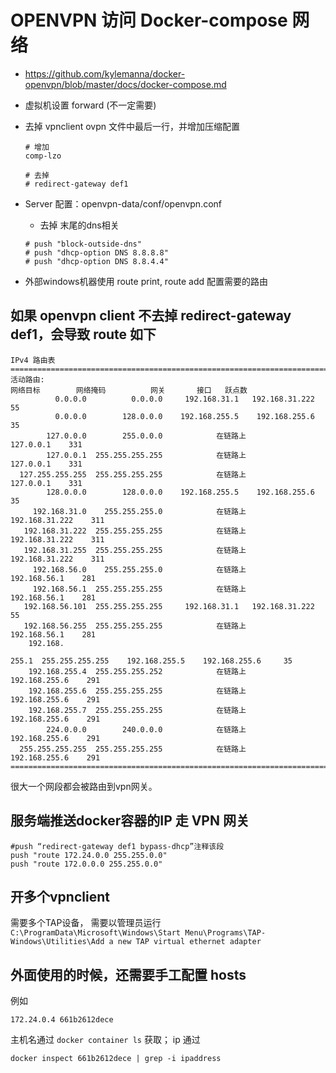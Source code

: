 # OPENVPN 访问 Docker-compose 网络
* https://github.com/kylemanna/docker-openvpn/blob/master/docs/docker-compose.md
* 虚拟机设置 forward (不一定需要)
* 去掉 vpnclient ovpn 文件中最后一行，并增加压缩配置
  ```
  # 增加
  comp-lzo
  
  # 去掉
  # redirect-gateway def1
  ```
  

* Server 配置：openvpn-data/conf/openvpn.conf
  * 去掉 末尾的dns相关
  ```
  # push "block-outside-dns"
  # push "dhcp-option DNS 8.8.8.8"
  # push "dhcp-option DNS 8.8.4.4"
  ```

* 外部windows机器使用 route print, route add 配置需要的路由


## 如果 openvpn client 不去掉 redirect-gateway def1，会导致 route 如下
```
IPv4 路由表
===========================================================================
活动路由:
网络目标        网络掩码          网关       接口   跃点数
          0.0.0.0          0.0.0.0     192.168.31.1   192.168.31.222     55
          0.0.0.0        128.0.0.0    192.168.255.5    192.168.255.6     35
        127.0.0.0        255.0.0.0            在链路上         127.0.0.1    331
        127.0.0.1  255.255.255.255            在链路上         127.0.0.1    331
  127.255.255.255  255.255.255.255            在链路上         127.0.0.1    331
        128.0.0.0        128.0.0.0    192.168.255.5    192.168.255.6     35
     192.168.31.0    255.255.255.0            在链路上    192.168.31.222    311
   192.168.31.222  255.255.255.255            在链路上    192.168.31.222    311
   192.168.31.255  255.255.255.255            在链路上    192.168.31.222    311
     192.168.56.0    255.255.255.0            在链路上      192.168.56.1    281
     192.168.56.1  255.255.255.255            在链路上      192.168.56.1    281
   192.168.56.101  255.255.255.255     192.168.31.1   192.168.31.222     55
   192.168.56.255  255.255.255.255            在链路上      192.168.56.1    281
    192.168.

255.1  255.255.255.255    192.168.255.5    192.168.255.6     35
    192.168.255.4  255.255.255.252            在链路上     192.168.255.6    291
    192.168.255.6  255.255.255.255            在链路上     192.168.255.6    291
    192.168.255.7  255.255.255.255            在链路上     192.168.255.6    291
        224.0.0.0        240.0.0.0            在链路上     192.168.255.6    291
  255.255.255.255  255.255.255.255            在链路上     192.168.255.6    291
===========================================================================
```

很大一个网段都会被路由到vpn网关。


## 服务端推送docker容器的IP 走 VPN 网关
```
#push “redirect-gateway def1 bypass-dhcp”注释该段
push "route 172.24.0.0 255.255.0.0"
push "route 172.0.0.0 255.255.0.0"

```

## 开多个vpnclient
需要多个TAP设备，
需要以管理员运行 
```C:\ProgramData\Microsoft\Windows\Start Menu\Programs\TAP-Windows\Utilities\Add a new TAP virtual ethernet adapter```

## 外面使用的时候，还需要手工配置 hosts
例如
```
172.24.0.4 661b2612dece
```

主机名通过 ```docker container ls``` 获取；
ip 通过
```
docker inspect 661b2612dece | grep -i ipaddress
```
